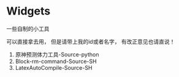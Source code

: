 # Widgets
一些自制的小工具

可以直接拿去用，
但是请带上我的id或者名字，
有改正意见也请直说！

1. 原神预测体力工具-Source-python
2. Block-rm-command-Source-SH
3. LatexAutoCompile-Source-SH
